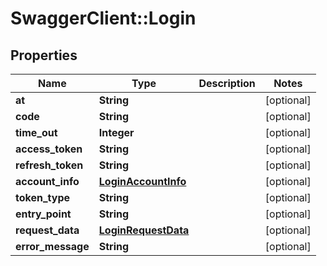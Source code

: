 # SwaggerClient::Login

## Properties
Name | Type | Description | Notes
------------ | ------------- | ------------- | -------------
**at** | **String** |  | [optional] 
**code** | **String** |  | [optional] 
**time_out** | **Integer** |  | [optional] 
**access_token** | **String** |  | [optional] 
**refresh_token** | **String** |  | [optional] 
**account_info** | [**LoginAccountInfo**](LoginAccountInfo.md) |  | [optional] 
**token_type** | **String** |  | [optional] 
**entry_point** | **String** |  | [optional] 
**request_data** | [**LoginRequestData**](LoginRequestData.md) |  | [optional] 
**error_message** | **String** |  | [optional] 

